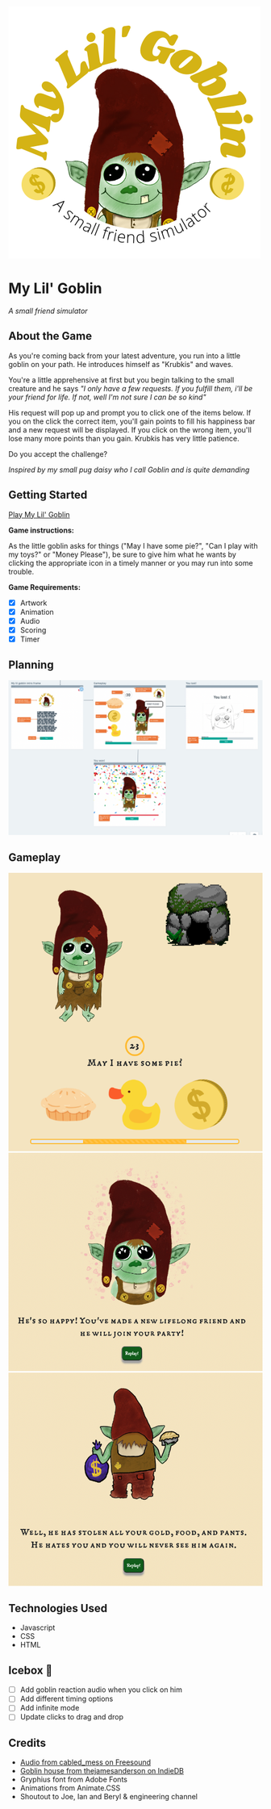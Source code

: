 ![logo](https://github.com/smichaelonline/My-lil-goblin/blob/main/assets/logo.png)

# My Lil' Goblin
*A small friend simulator*

## About the Game 
As you're coming back from your latest adventure, you run into a little goblin on your path. He introduces himself as "Krubkis" and waves.

You're a little apprehensive at first but you begin talking to the small creature and he says *"I only have a few requests. If you fulfill them, i'll be your friend for life. If not, well I'm not sure I can be so kind"*

His request will pop up and prompt you to click one of the items below. If you on the click the correct item, you'll gain points to fill his happiness bar and a new request will be displayed. If you click on the wrong item, you'll lose many more points than you gain. Krubkis has very little patience.

Do you accept the challenge?

*Inspired by my small pug daisy who I call Goblin and is quite demanding* 

## Getting Started 
[Play My Lil' Goblin](https://my-lil-goblin.netlify.app/)

**Game instructions:**

As the little goblin asks for things ("May I have some pie?", "Can I play with my toys?" or "Money Please"), be sure to give him what he wants by clicking the appropriate icon in a timely manner or you may run into some trouble. 

**Game Requirements:**
- [x] Artwork 
- [x] Animation 
- [x] Audio
- [x] Scoring
- [x] Timer

## Planning
![Planning-image](https://github.com/smichaelonline/My-lil-goblin/blob/main/screen-shots/planning.png)

## Gameplay
![in-game](https://github.com/smichaelonline/My-lil-goblin/blob/main/screen-shots/gameplay.png)
![win-screen](https://github.com/smichaelonline/My-lil-goblin/blob/main/screen-shots/Win-screen.png)
![lose-screen](https://github.com/smichaelonline/My-lil-goblin/blob/main/screen-shots/lose-screen.png)

## Technologies Used 
- Javascript
- CSS
- HTML 

## Icebox 🧊
- [ ] Add goblin reaction audio when you click on him 
- [ ] Add different timing options 
- [ ] Add infinite mode 
- [ ] Update clicks to drag and drop  

## Credits
- [Audio from cabled_mess on Freesound](https://freesound.org/people/cabled_mess/sounds/335361/)
- [Goblin house from thejamesanderson on IndieDB](https://www.indiedb.com/news/adventure-craft-blog-56-goblin-camp-renovation-bosses-and-new-armor)
- Gryphius font from Adobe Fonts 
- Animations from Animate.CSS 
- Shoutout to Joe, Ian and Beryl & engineering channel 


